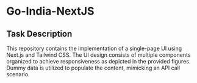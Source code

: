 # Go-India-NextJS <br>

## Task Description <br>
This repository contains the implementation of a single-page UI using Next.js and Tailwind CSS. The UI design consists of multiple components organized to achieve responsiveness as depicted in the provided figures. Dummy data is utilized to populate the content, mimicking an API call scenario.

